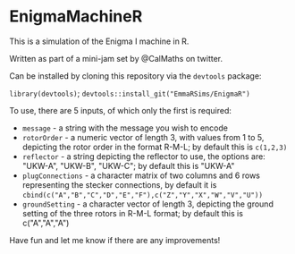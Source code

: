 # EnigmaMachineR
This is a simulation of the Enigma I machine in R.

Written as part of a mini-jam set by @CalMaths on twitter.

Can be installed by cloning this repository via the `devtools` package:

`library(devtools)`; 
`devtools::install_git("EmmaRSims/EnigmaR")`

To use, there are 5 inputs, of which only the first is required:
* `message` - a string with the message you wish to encode
* `rotorOrder` - a numeric vector of length 3, with values from 1 to 5, depicting the rotor order in the format R-M-L; by default this is `c(1,2,3)`
* `reflector` - a string depicting the reflector to use, the options are: "UKW-A", "UKW-B", "UKW-C"; by default this is "UKW-A"
* `plugConnections` - a character matrix of two columns and 6 rows representing the stecker connections, by default it is `cbind(c("A","B","C","D","E","F"),c("Z","Y","X","W","V","U"))` 
* `groundSetting` - a character vector of length 3, depicting the ground setting of the three rotors in R-M-L format; by default this is c("A","A","A")

Have fun and let me know if there are any improvements!
